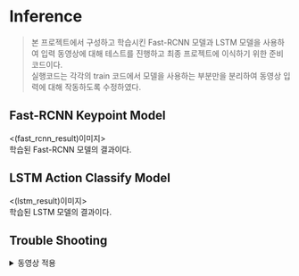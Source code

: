 # Inference
> 본 프로젝트에서 구성하고 학습시킨 Fast-RCNN 모델과 LSTM 모델을 사용하여 입력 동영상에 대해 테스트를 진행하고 최종 프로젝트에 이식하기 위한 준비 코드이다.  
> 실행코드는 각각의 train 코드에서 모델을 사용하는 부분만을 분리하여 동영상 입력에 대해 작동하도록 수정하였다.

## Fast-RCNN Keypoint Model
<(fast_rcnn_result)이미지>  
학습된 Fast-RCNN 모델의 결과이다.

## LSTM Action Classify Model
<(lstm_result)이미지>  
학습된 LSTM 모델의 결과이다.

## Trouble Shooting
<details>
<summary>동영상 적용</summary>

기존의 학습 데이터는 프레임 당 데이터여서 묶어서 처리하면 최종 데이터를 구성할 수 있었다. 하지만 실제 데이터는 프레임 당 계속해서 발생하므로 이를 평균내어 동작 저장하고 Queue 구조를 이용하여 새로운 데이터가 들어오면 기존의 데이터를 밀어내고 Queue 내의 데이터 전체가 모델의 입력으로 사용되는 방식으로 구성하여 해결하였다.
<(lstm_queue)이미지>
</details>